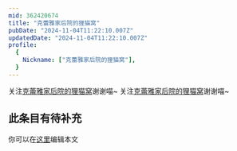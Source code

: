 ```yaml
---
mid: 362420674
title: "克蕾雅家后院的狸猫窝"
pubDate: "2024-11-04T11:22:10.007Z"
updatedDate: "2024-11-04T11:22:10.007Z"
profile:
  {
    Nickname: ["克蕾雅家后院的狸猫窝"],
  }
---
```


关注[克蕾雅家后院的狸猫窝](https://space.bilibili.com/362420674)谢谢喵~ 关注[克蕾雅家后院的狸猫窝](https://space.bilibili.com/362420674)谢谢喵~

## 此条目有待补充
你可以在[这里](https://github.com/Yuhanawa/VTuber.ICU/edit/master/src/content/v/克蕾雅家后院的狸猫窝/index.md)编辑本文

